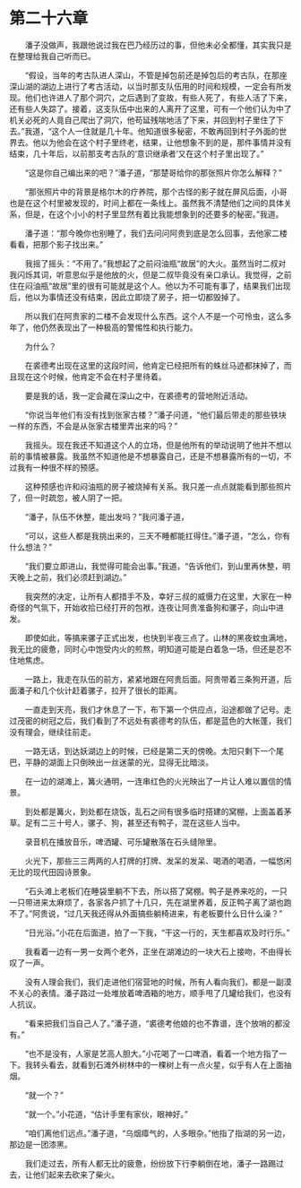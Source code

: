 # 第二十六章


　　潘子没做声，我跟他说过我在巴乃经历过的事，但他未必全都懂，其实我只是在整理给我自己听而已。

　　“假设，当年的考古队进人深山，不管是掉包前还是掉包后的考古队，在那座深山湖的湖边上进行了考古活动，以当时那支队伍用的时间和规模，一定会有所发现。他们也许进人了那个洞穴，之后遇到了变故，有些人死了，有些人活了下来，还有些人失踪了。接着，这支队伍中出来的人离开了这里，可有一个他们认为中了机关必死的人竟自己爬出了洞穴，他苟延残喘地活了下来，并回到村子里住了下去。”我道，“这个人一住就是几十年。他知道很多秘密，不敢再回到村子外面的世界去。他以为他会在这个村子里终老，结果，让他想象不到的是，那件事情并没有结束，几十年后，以前那支考古队的‘意识继承者’又在这个村子里出现了。”

　　“这是你自己编出来的吧？”潘子道，“那楚哥给你的那张照片你怎么解释？”

　　“那张照片中的背景是格尔木的疗养院，那个古怪的影子就在屏风后面，小哥也是在这个村里被发现的，时间上都在一条线上。虽然我不清楚他们之间的具体关系，但是，在这个小小的村子里显然有着比我能想象到的还要多的秘密。”我道。

　　潘子道：“那今晚你也别睡了，我们去问问阿贵到底是怎么回事，去他家二楼看看，把那个影子找出来。”

　　我摇了摇头：“不用了。”我想起了之前闷油瓶“故居”的大火。虽然当时二叔对我闪烁其词，听意思似乎是他放的火，但是二叔毕竟没有亲口承认。我觉得，之前住在闷油瓶“故居”里的很有可能就是这个人。他以为不可能有事了，结果我们出现后，他以为事情还没有结束，因此立即烧了房子，把一切都毁掉了。

　　所以我们在阿贵家的二楼不会发现什么东西。这个人不是一个可怜虫，这么多年了，他仍然表现出了一种极高的警惕性和执行能力。

　　为什么？

　　在裘德考出现在这里的这段时间，他肯定已经把所有的蛛丝马迹都抹掉了，而且现在这个时候，他肯定不会在村子里待着。

　　要是我的话，我一定会藏在深山之中，在裘德考的营地附近活动。

　　“你说当年他们有没有找到张家古楼？”潘子问道，“他们最后带走的那些铁块一样的东西，不会是从张家古楼里弄出来的吗？”

　　我摇头。现在我还不知道这个人的立场，但是他所有的举动说明了他并不想以前的事情被暴露。我虽然不知道他是不想暴露自己，还是不想暴露所有的一切，不过我有一种很不样的预感。

　　这种预感也许和闷油瓶的房子被烧掉有关系。我只差一点点就能看到那些照片了，但一时疏忽，被人阴了一把。

　　“潘子，队伍不休整，能出发吗？”我问潘子道，

　　“可以，这些人都是我挑出来的，三天不睡都能扛得住。”潘子道，“怎么，你有什么想法？”

　　“我们要立即进山，我觉得可能会出事。”我道，“告诉他们，到山里再休整，明天晚上之前，我们必须赶到湖边。”

　　我突然的决定，让所有人都措手不及，幸好三叔的威慑力在这里，大家在一种奇怪的气氛下，开始收拾已经打开的包袱，连夜让阿贵准备狗和骡子，向山中进发。

　　即使如此，等搞来骡子正式出发，也快到半夜三点了。山林的黑夜蚊虫满地，我无比的疲惫，同时心中饱受内火的煎熬，明知道可能是白着急一场，但还是忍不住地焦虑。

　　一路上，我走在队伍的前方，紧紧地跟在阿贵后面。阿贵带着三条狗开道，后面潘子和几个伙计赶着骡子，拉开了很长的距离。

　　一直走到天亮，我们才休息了一下，布下第一个供应点，沿途都做了记号。走过茂密的树冠之后，我们看到了不远处有裘德考的队伍，都是蓝色的大帐蓬，我们没有理会，继续往前走。

　　一路无话，到达妖湖边上的时候，已经是第二天的傍晚。太阳只剩下一个尾巴，平静的湖面上只倒映出一丝迷蒙的光，显得无比暗淡。

　　在一边的湖滩上，篝火通明，一连串红色的火光映出了一片让人难以置信的情景。

　　到处都是篝火，到处都在烧饭，乱石之间有很多临时搭建的窝棚，上面盖着茅草。足有二三十号人，骡子、狗，甚至还有鸭子，混在这些人当中。

　　录音机在播放音乐，啤洒罐、可乐罐散落在石头缝隙里。

　　火光下，那些三三两两的人打牌的打牌、发呆的发呆、喝酒的喝酒，一幅悠闲无比的现代田园诗景象。

　　“石头滩上老板们在睡袋里躺不下去，所以搭了窝棚。鸭子是养来吃的，一只一只带进来太麻烦了，各家各户抓了十几只，先在湖里养着，反正鸭子离了湖也跑不了。”阿贵说，“过几天我还得从外面搞些躺椅进来，有老板要什么日什么澡？”

　　“日光浴。”小花在后面道，拍了一下我，“干这一行的，天生都喜欢及时行乐。”

　　我看着一边有一男一女两个老外，正坐在湖滩边的一块大石上接吻，不由得长叹了一声。

　　没有人理会我们，我们走进他们宿营地的时候，所有人看向我们，都是一副漠不关心的表情。潘子路过一处堆放着啤酒箱的地方，顺手甩了几罐给我们，也没有人抗议。

　　“看来把我们当自己人了。”潘子道，“裘德考他娘的也不靠谱，连个放哨的都没有。”

　　“也不是没有，人家是艺高人胆大。”小花喝了一口啤酒，看着一个地方指了一下。我转头看去，就看到石滩外树林中的一棵树上有一点火星，似乎有人在上面抽烟。

　　“就一个？”

　　“就一个。”小花道，“估计手里有家伙，眼神好。”

　　“咱们离他们远点。”潘子道，“乌烟瘴气的，人多眼杂。”他指了指湖的另一边，那边是一团漆黑。

　　我们走过去，所有人都无比的疲惫，纷纷放下行李躺倒在地，潘子一路踢过去，让他们起来去砍来了柴火。

